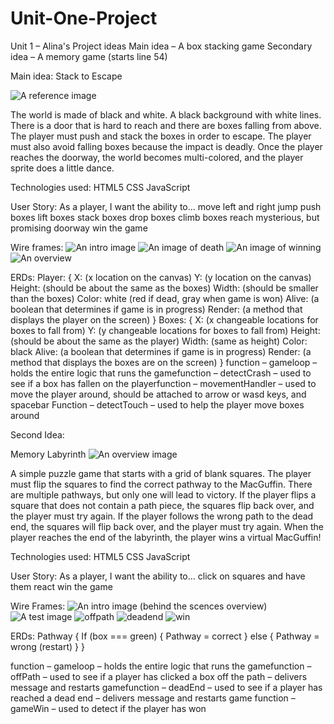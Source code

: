 # Unit-One-Project
Unit 1 – Alina's Project ideas
Main idea – A box stacking game
Secondary idea – A memory game (starts line 54)


Main idea:
Stack to Escape

![A reference image](/stack-game-reference%20image.png)


The world is made of black and white. A black background with white lines. There is a door that is hard to reach and there are boxes falling from above. The player must push and stack the boxes in order to escape. The player must also avoid falling boxes because the impact is deadly. Once the player reaches the doorway, the world becomes multi-colored, and the player sprite does a little dance.

Technologies used:
HTML5
CSS
JavaScript

User Story:
 As a player, I want the ability to...
move left and right
jump
push boxes
lift boxes
stack boxes
drop boxes
climb boxes
reach mysterious, but promising doorway
win the game

Wire frames:
![An intro image](./stack-game-wireframe-intro.png)
![An image of death](./stack-game-wireframe-loss.png)
![An image of winning](./stack-game-wireframe-win.png)
![An overview](./stack-game-wireframe.png)

ERDs:
Player: {
X: (x location on the canvas)
Y: (y location on the canvas)
Height: (should be about the same as the boxes)
Width: (should be smaller than the boxes)
Color: white (red if dead, gray when game is won)
Alive: (a boolean that determines if game is in progress)
Render: (a method that displays the player on the screen)
}
Boxes: {
X: (x changeable locations for boxes to fall from) 
Y: (y changeable locations for boxes to fall from)
Height: (should be about the same as the player)
Width: (same as height)
Color: black
Alive: (a boolean that determines if game is in progress)
Render: (a method that displays the boxes are on the screen)
}
function – gameloop – holds the entire logic that runs the gamefunction – detectCrash – used to see if a box has fallen on the playerfunction – movementHandler – used to move the player around, should be attached to arrow or wasd keys, and spacebar
Function – detectTouch – used to help the player move boxes around

 
Second Idea:

Memory Labyrinth
![An overview image](./memory-labyrinth.png)

A simple puzzle game that starts with a grid of blank squares. The player must flip the squares to find the correct pathway to the MacGuffin. There are multiple pathways, but only one will lead to victory. If the player flips a square that does not contain a path piece, the squares flip back over, and the player must try again. If the player follows the wrong path to the dead end, the squares will flip back over, and the player must try again. When the player reaches the end of the labyrinth, the player wins a virtual MacGuffin!

Technologies used:
HTML5
CSS
JavaScript

User Story:
 As a player, I want the ability to...
click on squares and have them react
win the game

Wire Frames:
![An intro image](./memory-labyrinth-intro.png)
(behind the scences overview)
![A test image](./memory-labyrinth-overview.png)
![offpath](./memory-labyrinth-offPath.png)
![deadend](./memory-labyrinth-deadend.png)
![win](./memory-labyrinth-win.png)


ERDs:
Pathway {
If (box === green) {
Pathway = correct
} else {
Pathway = wrong (restart)
}
}

function – gameloop – holds the entire logic that runs the gamefunction – offPath – used to see if a player has clicked a box off the path – delivers message and restarts gamefunction – deadEnd – used to see if a player has reached a dead end – delivers message and restarts game
function – gameWin – used to detect if the player has won

